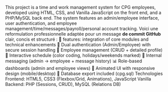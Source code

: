 This project is a time and work management system for CPG employees, developed using HTML, CSS, and Vanilla JavaScript on the front end, and a PHP/MySQL back end. The system features an admin/employee interface, user authentication, and employee management/time/messages/payroll/personal account tracking.
Voici une reformulation professionnelle adaptée pour un message **de commit GitHub** clair, concis et structuré :
🚀 features: integration of core modules and technical enhancements
🔐 Dual authentication (Admin/Employee) with secure session handling
👥 Employee management (CRUD + detailed profile)
📅 Interactive schedule (color coding, holidays/weekends marked)
💬 Internal messaging (admin → employee + message history)
📊 Role-based dashboards (admin and employee views)
🎨 Animated UI with responsive design (mobile/desktop)
💾 Database export included (cpg.sql)
Technologies
Frontend: HTML5, CSS3 (Flexbox/Grid, Animations), JavaScript Vanilla
Backend: PHP (Sessions, CRUD), MySQL (Relations DB)
